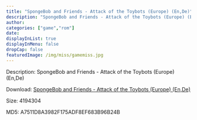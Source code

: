 ```yaml
---
title: "SpongeBob and Friends - Attack of the Toybots (Europe) (En,De)"
description: "SpongeBob and Friends - Attack of the Toybots (Europe) (En,De)"
author: 
categories: ["game","rom"]
date: 
displayInList: true
displayInMenu: false
dropCap: false
featuredImage: /img/miss/gamemiss.jpg
---
```


Description: SpongeBob and Friends - Attack of the Toybots (Europe) (En,De)

Download: <a style="text-decoration:underline;" href="https://mega.nz/#!PGZCSYxL!mz1i7gjd8QJ5_1Wc7_0Df0tMrZvI4_zD_NUfblm-HSc" target = "_blank" rel = "nofollow" > SpongeBob and Friends - Attack of the Toybots (Europe) (En,De)</a>

Size: 4194304

MD5: A7511D8A3982F175ADF8EF683B96B24B

